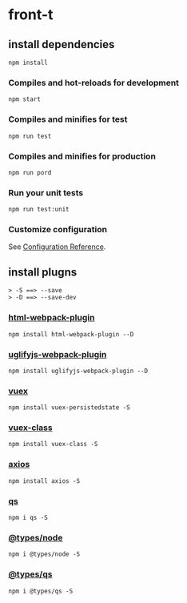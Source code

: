 # front-t

## install dependencies
```
npm install
```

### Compiles and hot-reloads for development
```
npm start
```

### Compiles and minifies for test
```
npm run test
```

### Compiles and minifies for production
```
npm run pord
```

### Run your unit tests
```
npm run test:unit
```

### Customize configuration
See [Configuration Reference](https://cli.vuejs.org/config/).

## install plugns 

```
> -S ==> --save
> -D ==> --save-dev
```

### [html-webpack-plugin](https://github.com/jantimon/html-webpack-plugin)
```
npm install html-webpack-plugin --D
```

### [uglifyjs-webpack-plugin](https://github.com/webpack-contrib/uglifyjs-webpack-plugin)
```
npm install uglifyjs-webpack-plugin --D
```

### [vuex](https://github.com/robinvdvleuten/vuex-persistedstate)
```
npm install vuex-persistedstate -S
```

### [vuex-class](https://github.com/ktsn/vuex-class)
```
npm install vuex-class -S
```

### [axios](https://github.com/axios/axios)
```
npm install axios -S
```

### [qs](https://www.npmjs.com/package/qs)
```
npm i qs -S
``` 

### [@types/node](https://github.com/DefinitelyTyped/DefinitelyTyped)
```
npm i @types/node -S
``` 

### [@types/qs](https://www.npmjs.com/package/@types/qs)
```
npm i @types/qs -S
``` 